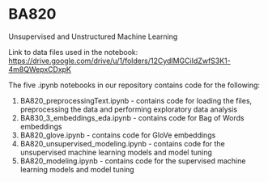 # BA820
Unsupervised and Unstructured Machine Learning

Link to data files used in the notebook: https://drive.google.com/drive/u/1/folders/12CydIMGCiIdZwfS3K1-4m8QWepxCDxpK

The five .ipynb notebooks in our repository contains code for the following:
1. BA820_preprocessingText.ipynb - contains code for loading the files, preprocessing the data and performing exploratory data analysis
2. BA830_3_embeddings_eda.ipynb - contains code for Bag of Words embeddings
3. BA820_glove.ipynb - contains code for GloVe embeddings
4. BA820_unsupervised_modeling.ipynb - contains code for the unsupervised machine learning models and model tuning
5. BA820_modeling.ipynb - contains code for the supervised machine learning models and model tuning 
